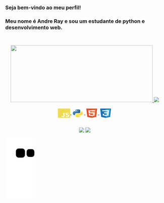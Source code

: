  ### Seja bem-vindo ao meu perfil! 
 ### Meu nome é Andre Ray e sou um estudante de python e desenvolvimento web.
 ##
<div align="center"></br>
  <a href="https://github.com/10-AndreRay">
  <img height="180em" width="450em" src="https://github-readme-stats.vercel.app/api?username=10-AndreRay&show_icons=true&theme=dark&include_all_commits=true&count_private=true"/>
  <img height="180em" width"450em" src="https://github-readme-stats.vercel.app/api/top-langs/?username=10-AndreRay&layout=compact&langs_count=7&theme=dark"/>
</div>
<div align="center"><br>
  <img align="center" alt="Js" height="30" width="40" src="https://raw.githubusercontent.com/devicons/devicon/master/icons/javascript/javascript-plain.svg">
  <img align="center" alt="Python" height="30" width="40" src="https://raw.githubusercontent.com/devicons/devicon/master/icons/python/python-original.svg">
  <img align="center" alt="HTML" height="30" width="40" src="https://raw.githubusercontent.com/devicons/devicon/master/icons/html5/html5-original.svg">
  <img align="center" alt="CSS" height="30" width="40" src="https://raw.githubusercontent.com/devicons/devicon/master/icons/css3/css3-original.svg">
</div>

##
<div align="center">
    <a href="https://www.instagram.com/_andreray/" target="_blank"><img src="https://img.shields.io/badge/-Instagram-%23E4405F?style=for-the-badge&logo=instagram&logoColor=white"></a>
    <a href="https://www.linkedin.com/in/andré-ray" target="_blank"><img src="https://img.shields.io/badge/-LinkedIn-%230077B5?style=for-the-badge&logo=linkedin&logoColor=white" target="_blank"></a>
</div>

![Snake animation](https://github.com/10-AndreRay/10-AndreRay/blob/output/github-contribution-grid-snake.svg)
